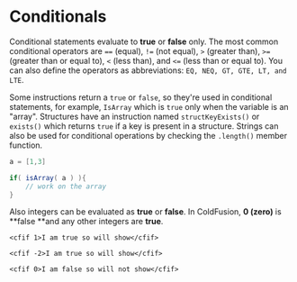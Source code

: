 # Conditionals

Conditional statements evaluate to **true** or **false** only. The most common conditional operators are `==` (equal), `!=` (not equal), `>` (greater than), `>=` (greater than or equal to), `<` (less than), and `<=` (less than or equal to). You can also define the operators as abbreviations: `EQ, NEQ, GT, GTE, LT, and LTE`. 

Some instructions return a `true` or `false`, so they're used in conditional statements, for example, `IsArray` which is `true` only when the variable is an "array". Structures have an instruction named `structKeyExists()` or `exists()` which returns `true` if a key is present in a structure.  Strings can also be used for conditional operations by checking the `.length()` member function.

```java
a = [1,3]

if( isArray( a ) ){
    // work on the array
}


```

Also integers can be evaluated as **true** or **false**. In ColdFusion, **0 (zero)** is **false **and any other integers are **true**.

```
<cfif 1>I am true so will show</cfif>

<cfif -2>I am true so will show</cfif>

<cfif 0>I am false so will not show</cfif>
```